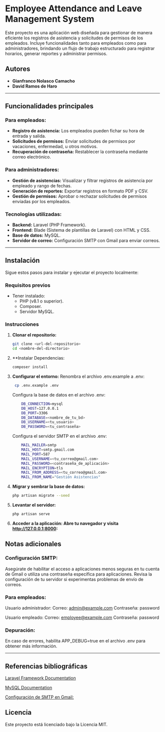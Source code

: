# Employee Attendance and Leave Management System

Este proyecto es una aplicación web diseñada para gestionar de manera eficiente los registros de asistencia y solicitudes de permisos de los empleados. Incluye funcionalidades tanto para empleados como para administradores, brindando un flujo de trabajo estructurado para registrar horarios, generar reportes y administrar permisos.

## Autores

- **Gianfranco Nolasco Camacho**
- **David Ramos de Haro**

---

## Funcionalidades principales

### Para empleados:
- **Registro de asistencia:** Los empleados pueden fichar su hora de entrada y salida.
- **Solicitudes de permisos:** Enviar solicitudes de permisos por vacaciones, enfermedad, u otros motivos.
- **Recuperación de contraseña:** Restablecer la contraseña mediante correo electrónico.

### Para administradores:
- **Gestión de asistencias:** Visualizar y filtrar registros de asistencia por empleado y rango de fechas.
- **Generación de reportes:** Exportar registros en formato PDF y CSV.
- **Gestión de permisos:** Aprobar o rechazar solicitudes de permisos enviadas por los empleados.

### Tecnologías utilizadas:
- **Backend:** Laravel (PHP Framework).
- **Frontend:** Blade (Sistema de plantillas de Laravel) con HTML y CSS.
- **Base de datos:** MySQL.
- **Servidor de correo:** Configuración SMTP con Gmail para enviar correos.

---

## Instalación

Sigue estos pasos para instalar y ejecutar el proyecto localmente:

### Requisitos previos
- Tener instalado:
  - PHP (v8.1 o superior).
  - Composer.
  - Servidor MySQL.

### Instrucciones
1. **Clonar el repositorio:**
   ```bash
   git clone <url-del-repositorio>
   cd <nombre-del-directorio>
   ```
2. **Instalar Dependencias:
    ````bash
    composer install
    ````
3. **Configurar el entorno:**
    Renombra el archivo .env.example a .env:
   ```bash
    cp .env.example .env
   ````
   Configura la base de datos en el archivo .env:
   ```bash
       DB_CONNECTION=mysql
       DB_HOST=127.0.0.1
       DB_PORT=3306
       DB_DATABASE=<nombre_de_tu_bd>
       DB_USERNAME=<tu_usuario>
       DB_PASSWORD=<tu_contraseña>
    ```
   Configura el servidor SMTP en el archivo .env:
   ```bash
       MAIL_MAILER=smtp
       MAIL_HOST=smtp.gmail.com
       MAIL_PORT=587
       MAIL_USERNAME=<tu_correo@gmail.com>
       MAIL_PASSWORD=<contraseña_de_aplicación>
       MAIL_ENCRYPTION=tls
       MAIL_FROM_ADDRESS=<tu_correo@gmail.com>
       MAIL_FROM_NAME="Gestión Asistencias"
   ```
4. **Migrar y sembrar la base de datos:**
    ```bash
   php artisan migrate --seed
    ```

5. **Levantar el servidor:**
    ```bash
    php artisan serve
    ```
6. **Acceder a la aplicación: Abre tu navegador y visita http://127.0.0.1:8000:**

## Notas adicionales

### Configuración SMTP:
Asegúrate de habilitar el acceso a aplicaciones menos seguras en tu cuenta de Gmail o utiliza una contraseña específica para aplicaciones.
Revisa la configuración de tu servidor si experimentas problemas de envío de correos.
### Para empleados:
Usuario administrador: Correo: admin@example.com Contraseña: password

Usuario empleado: Correo: employee@example.com Contraseña: password
### Depuración:
En caso de errores, habilita APP_DEBUG=true en el archivo .env para obtener más información.

---

## Referencias bibliográficas
[Laravel Framework Documentation](https://laravel.com/docs)

[MySQL Documentation](https://dev.mysql.com/doc/)

[Configuración de SMTP en Gmail: ](https://support.google.com/mail/)

## Licencia 
Este proyecto está licenciado bajo la Licencia MIT.